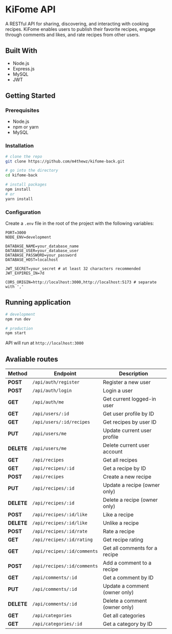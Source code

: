# KiFome API

A RESTful API for sharing, discovering, and interacting with cooking recipes. KiFome enables users to publish their favorite recipes,
engage through comments and likes, and rate recipes from other users.

## Built With

- Node.js
- Express.js
- MySQL
- JWT

## Getting Started

### Prerequisites

- Node.js
- npm or yarn
- MySQL

### Installation

```bash
# clone the repo
git clone https://github.com/m4thewz/kifome-back.git

# go into the directory
cd kifome-back

# install packages
npm install
# or
yarn install

```

### Configuration

Create a `.env` file in the root of the project with the following variables:

```env
PORT=3000
NODE_ENV=development

DATABASE_NAME=your_database_name
DATABASE_USER=your_database_user
DATABASE_PASSWORD=your_password
DATABASE_HOST=localhost

JWT_SECRET=your_secret # at least 32 characters recommended
JWT_EXPIRES_IN=7d

CORS_ORIGIN=http://localhost:3000,http://localhost:5173 # separate with ','
```

## Running application

```bash
# development
npm run dev

# production
npm start
```

API will run at `http://localhost:3000`

## Avaliable routes

| Method     | Endpoint                    | Description                   |
| ---------- | --------------------------- | ----------------------------- |
| **POST**   | `/api/auth/register`        | Register a new user           |
| **POST**   | `/api/auth/login`           | Login a user                  |
| **GET**    | `/api/auth/me`              | Get current logged-in user    |
| **GET**    | `/api/users/:id`            | Get user profile by ID        |
| **GET**    | `/api/users/:id/recipes`    | Get recipes by user ID        |
| **PUT**    | `/api/users/me`             | Update current user profile   |
| **DELETE** | `/api/users/me`             | Delete current user account   |
| **GET**    | `/api/recipes`              | Get all recipes               |
| **GET**    | `/api/recipes/:id`          | Get a recipe by ID            |
| **POST**   | `/api/recipes`              | Create a new recipe           |
| **PUT**    | `/api/recipes/:id`          | Update a recipe (owner only)  |
| **DELETE** | `/api/recipes/:id`          | Delete a recipe (owner only)  |
| **POST**   | `/api/recipes/:id/like`     | Like a recipe                 |
| **DELETE** | `/api/recipes/:id/like`     | Unlike a recipe               |
| **POST**   | `/api/recipes/:id/rate`     | Rate a recipe                 |
| **GET**    | `/api/recipes/:id/rating`   | Get recipe rating             |
| **GET**    | `/api/recipes/:id/comments` | Get all comments for a recipe |
| **POST**   | `/api/recipes/:id/comments` | Add a comment to a recipe     |
| **GET**    | `/api/comments/:id`         | Get a comment by ID           |
| **PUT**    | `/api/comments/:id`         | Update a comment (owner only) |
| **DELETE** | `/api/comments/:id`         | Delete a comment (owner only) |
| **GET**    | `/api/categories`           | Get all categories            |
| **GET**    | `/api/categories/:id`       | Get a category by ID          |
